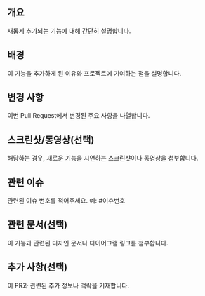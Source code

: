 ## 개요

새롭게 추가되는 기능에 대해 간단히 설명합니다.

## 배경

이 기능을 추가하게 된 이유와 프로젝트에 기여하는 점을 설명합니다.

## 변경 사항

이번 Pull Request에서 변경된 주요 사항을 나열합니다.

## 스크린샷/동영상(선택)

해당하는 경우, 새로운 기능을 시연하는 스크린샷이나 동영상을 첨부합니다.

## 관련 이슈

관련된 이슈 번호를 적어주세요. 예: #이슈번호

## 관련 문서(선택)

이 기능과 관련된 디자인 문서나 다이어그램 링크를 첨부합니다.

## 추가 사항(선택)

이 PR과 관련된 추가 정보나 맥락을 기재합니다.
